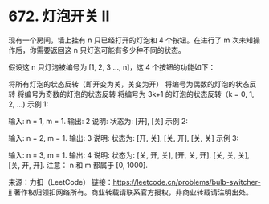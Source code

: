 # 672. 灯泡开关 Ⅱ

现有一个房间，墙上挂有 n 只已经打开的灯泡和 4 个按钮。在进行了 m 次未知操作后，你需要返回这 n 只灯泡可能有多少种不同的状态。

假设这 n 只灯泡被编号为 [1, 2, 3 ..., n]，这 4 个按钮的功能如下：

将所有灯泡的状态反转（即开变为关，关变为开）
将编号为偶数的灯泡的状态反转
将编号为奇数的灯泡的状态反转
将编号为 3k+1 的灯泡的状态反转（k = 0, 1, 2, ...)
示例 1:

输入: n = 1, m = 1.
输出: 2
说明: 状态为: [开], [关]
示例 2:

输入: n = 2, m = 1.
输出: 3
说明: 状态为: [开, 关], [关, 开], [关, 关]
示例 3:

输入: n = 3, m = 1.
输出: 4
说明: 状态为: [关, 开, 关], [开, 关, 开], [关, 关, 关], [关, 开, 开].
注意： n 和 m 都属于 [0, 1000].

来源：力扣（LeetCode）
链接：https://leetcode.cn/problems/bulb-switcher-ii
著作权归领扣网络所有。商业转载请联系官方授权，非商业转载请注明出处。